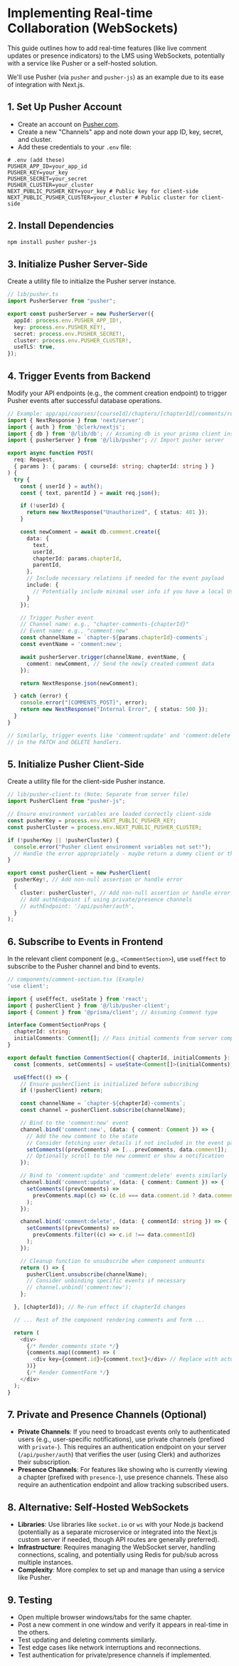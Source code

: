 # Implementing Real-time Collaboration (WebSockets)

This guide outlines how to add real-time features (like live comment updates or presence indicators) to the LMS using WebSockets, potentially with a service like Pusher or a self-hosted solution.

We'll use Pusher (via `pusher` and `pusher-js`) as an example due to its ease of integration with Next.js.

## 1. Set Up Pusher Account

- Create an account on [Pusher.com](https://pusher.com/).
- Create a new "Channels" app and note down your app ID, key, secret, and cluster.
- Add these credentials to your `.env` file:

```env
# .env (add these)
PUSHER_APP_ID=your_app_id
PUSHER_KEY=your_key
PUSHER_SECRET=your_secret
PUSHER_CLUSTER=your_cluster
NEXT_PUBLIC_PUSHER_KEY=your_key # Public key for client-side
NEXT_PUBLIC_PUSHER_CLUSTER=your_cluster # Public cluster for client-side
```

## 2. Install Dependencies

```bash
npm install pusher pusher-js
```

## 3. Initialize Pusher Server-Side

Create a utility file to initialize the Pusher server instance.

```typescript
// lib/pusher.ts
import PusherServer from "pusher";

export const pusherServer = new PusherServer({
  appId: process.env.PUSHER_APP_ID!,
  key: process.env.PUSHER_KEY!,
  secret: process.env.PUSHER_SECRET!,
  cluster: process.env.PUSHER_CLUSTER!,
  useTLS: true,
});
```

## 4. Trigger Events from Backend

Modify your API endpoints (e.g., the comment creation endpoint) to trigger Pusher events after successful database operations.

```typescript
// Example: app/api/courses/[courseId]/chapters/[chapterId]/comments/route.ts
import { NextResponse } from 'next/server';
import { auth } from '@clerk/nextjs';
import { db } from '@/lib/db'; // Assuming db is your prisma client instance
import { pusherServer } from '@/lib/pusher'; // Import pusher server

export async function POST(
  req: Request,
  { params }: { params: { courseId: string; chapterId: string } }
) {
  try {
    const { userId } = auth();
    const { text, parentId } = await req.json();

    if (!userId) {
      return new NextResponse("Unauthorized", { status: 401 });
    }

    const newComment = await db.comment.create({
      data: {
        text,
        userId,
        chapterId: params.chapterId,
        parentId,
      },
      // Include necessary relations if needed for the event payload
      include: {
        // Potentially include minimal user info if you have a local User model
      }
    });

    // Trigger Pusher event
    // Channel name: e.g., "chapter-comments-{chapterId}"
    // Event name: e.g., "comment:new"
    const channelName = `chapter-${params.chapterId}-comments`;
    const eventName = 'comment:new';

    await pusherServer.trigger(channelName, eventName, {
      comment: newComment, // Send the newly created comment data
    });

    return NextResponse.json(newComment);

  } catch (error) {
    console.error("[COMMENTS_POST]", error);
    return new NextResponse("Internal Error", { status: 500 });
  }
}

// Similarly, trigger events like 'comment:update' and 'comment:delete'
// in the PATCH and DELETE handlers.
```

## 5. Initialize Pusher Client-Side

Create a utility file for the client-side Pusher instance.

```typescript
// lib/pusher-client.ts (Note: Separate from server file)
import PusherClient from "pusher-js";

// Ensure environment variables are loaded correctly client-side
const pusherKey = process.env.NEXT_PUBLIC_PUSHER_KEY;
const pusherCluster = process.env.NEXT_PUBLIC_PUSHER_CLUSTER;

if (!pusherKey || !pusherCluster) {
  console.error("Pusher client environment variables not set!");
  // Handle the error appropriately - maybe return a dummy client or throw
}

export const pusherClient = new PusherClient(
  pusherKey!, // Add non-null assertion or handle error
  {
    cluster: pusherCluster!, // Add non-null assertion or handle error
    // Add authEndpoint if using private/presence channels
    // authEndpoint: '/api/pusher/auth',
  }
);
```

## 6. Subscribe to Events in Frontend

In the relevant client component (e.g., `<CommentSection>`), use `useEffect` to subscribe to the Pusher channel and bind to events.

```typescript
// components/comment-section.tsx (Example)
'use client';

import { useEffect, useState } from 'react';
import { pusherClient } from '@/lib/pusher-client';
import { Comment } from '@prisma/client'; // Assuming Comment type

interface CommentSectionProps {
  chapterId: string;
  initialComments: Comment[]; // Pass initial comments from server component
}

export default function CommentSection({ chapterId, initialComments }: CommentSectionProps) {
  const [comments, setComments] = useState<Comment[]>(initialComments);

  useEffect(() => {
    // Ensure pusherClient is initialized before subscribing
    if (!pusherClient) return;

    const channelName = `chapter-${chapterId}-comments`;
    const channel = pusherClient.subscribe(channelName);

    // Bind to the 'comment:new' event
    channel.bind('comment:new', (data: { comment: Comment }) => {
      // Add the new comment to the state
      // Consider fetching user details if not included in the event payload
      setComments((prevComments) => [...prevComments, data.comment]);
      // Optionally scroll to the new comment or show a notification
    });

    // Bind to 'comment:update' and 'comment:delete' events similarly
    channel.bind('comment:update', (data: { comment: Comment }) => {
      setComments((prevComments) =>
        prevComments.map((c) => (c.id === data.comment.id ? data.comment : c))
      );
    });

    channel.bind('comment:delete', (data: { commentId: string }) => {
      setComments((prevComments) =>
        prevComments.filter((c) => c.id !== data.commentId)
      );
    });

    // Cleanup function to unsubscribe when component unmounts
    return () => {
      pusherClient.unsubscribe(channelName);
      // Consider unbinding specific events if necessary
      // channel.unbind('comment:new');
    };

  }, [chapterId]); // Re-run effect if chapterId changes

  // ... Rest of the component rendering comments and form ...

  return (
    <div>
      {/* Render comments state */}
      {comments.map((comment) => (
        <div key={comment.id}>{comment.text}</div> // Replace with actual CommentDisplay
      ))}
      {/* Render CommentForm */}
    </div>
  );
}

```

## 7. Private and Presence Channels (Optional)

- **Private Channels**: If you need to broadcast events only to authenticated users (e.g., user-specific notifications), use private channels (prefixed with `private-`). This requires an authentication endpoint on your server (`/api/pusher/auth`) that verifies the user (using Clerk) and authorizes their subscription.
- **Presence Channels**: For features like showing who is currently viewing a chapter (prefixed with `presence-`), use presence channels. These also require an authentication endpoint and allow tracking subscribed users.

## 8. Alternative: Self-Hosted WebSockets

- **Libraries**: Use libraries like `socket.io` or `ws` with your Node.js backend (potentially as a separate microservice or integrated into the Next.js custom server if needed, though API routes are generally preferred).
- **Infrastructure**: Requires managing the WebSocket server, handling connections, scaling, and potentially using Redis for pub/sub across multiple instances.
- **Complexity**: More complex to set up and manage than using a service like Pusher.

## 9. Testing

- Open multiple browser windows/tabs for the same chapter.
- Post a new comment in one window and verify it appears in real-time in the others.
- Test updating and deleting comments similarly.
- Test edge cases like network interruptions and reconnections.
- Test authentication for private/presence channels if implemented. 